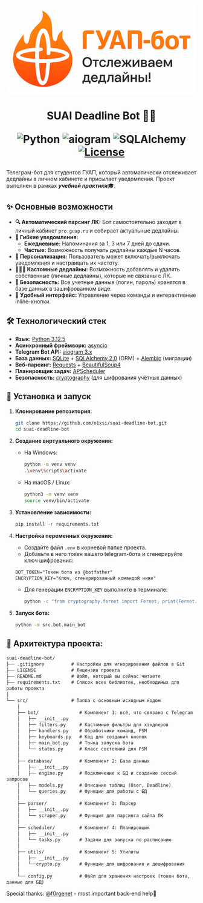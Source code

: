 <h1 align="center">
  <img src="resources/images/logo.png" align="top" alt="Logo">
</h1>

<h1 align="center">
    
  SUAI Deadline Bot 🤖🔥

  ![Python](https://custom-icon-badges.demolab.com/badge/3.10+-ff480d?logo=pythonn&label=Python)
  ![aiogram](https://img.shields.io/badge/aiogram-3.x-ff480d?style=flat&logo=telegram)
  ![SQLAlchemy](https://custom-icon-badges.demolab.com/badge/2.0-ff480d?logo=sqlalchemy&label=SQLAlchemy)
  [![License](https://custom-icon-badges.demolab.com/badge/MIT-ff480d?logo=law&label=License)](LICENSE)
  
</h1>

Телеграм-бот для студентов ГУАП, который автоматически отслеживает дедлайны в личном кабинете и присылает уведомления. Проект выполнен в рамках <b><i>учебной практики</i></b>🎓.

## ✨ Основные возможности

*   **🔍 Автоматический парсинг ЛК:** Бот самостоятельно заходит в личный кабинет `pro.guap.ru` и собирает актуальные дедлайны.
*   **🔔 Гибкие уведомления:**
    *   **Ежедневные:** Напоминания за 1, 3 или 7 дней до сдачи.
    *   **Частые:** Возможность получать дедлайны каждые N часов.
*   **🎨 Персонализация:** Пользователь может включать/выключать уведомления и настраивать их частоту.
*   **🙋🏻‍♂️ Кастомные дедлайны:** Возможность добавлять и удалять собственные (личные дедлайны), которые не связаны с ЛК.
*   **🔐 Безопасность:** Все учетные данные (логин, пароль) хранятся в базе данных в зашифрованном виде.
*   **📲 Удобный интерфейс:** Управление через команды и интерактивные inline-кнопки.

## 🛠 Технологический стек

*   **Язык:** [Python 3.12.5](https://www.python.org/downloads/release/python-3125)
*   **Асинхронный фреймворк:** [asyncio](https://docs.python.org/3/library/asyncio.html)
*   **Telegram Bot API:** [aiogram 3.x](https://docs.aiogram.dev/en/v3.22.0)
*   **База данных:** [SQLite](https://www.sqlite.org/docs.html) + [SQLAlchemy 2.0](https://docs.sqlalchemy.org/en/20) (ORM) + [Alembic](https://alembic.sqlalchemy.org/en/latest) (миграции)
*   **Веб-парсинг:** [Requests](https://requests.readthedocs.io/en/latest) + [BeautifulSoup4](https://beautiful-soup-4.readthedocs.io/en/latest)
*   **Планировщик задач:** [APScheduler](https://apscheduler.readthedocs.io/en/stable/userguide.html)
*   **Безопасность:** [cryptography](https://cryptography.io/en/latest) (для шифрования учётных данных)

## 🚀 Установка и запуск

1.  **Клонирование репозитория:**
    ```bash
    git clone https://github.com/n1xsi/suai-deadline-bot.git
    cd suai-deadline-bot
    ```

2.  **Создание виртуального окружения:**
    *   На Windows:
        ```bash
        python -m venv venv
        .\venv\Scripts\activate
        ```
    *   На macOS / Linux:
        ```bash
        python3 -m venv venv
        source venv/bin/activate
        ```

3.  **Установление зависимости:**
    ```bash
    pip install -r requirements.txt
    ```

4.  **Настройка переменных окружения:**
    *   Создайте файл `.env` в корневой папке проекта.
    *   Добавьте в него токен вашего telegram-бота и сгенерируйте ключ шифрования:

    ```.env
    BOT_TOKEN="Токен бота из @botfather"
    ENCRYPTION_KEY="Ключ, сгенерированный командой ниже"
    ```
    *   Для генерации `ENCRYPTION_KEY` выполните в терминале:
        ```bash
        python -c "from cryptography.fernet import Fernet; print(Fernet.generate_key().decode())"
        ```

5.  **Запуск бота:**
    ```bash
    python -m src.bot.main_bot
    ```

## 📂 Архитектура проекта:
```
suai-deadline-bot/
├── .gitignore          # Настройки для игнорирования файлов в Git
├── LICENSE             # Лицензия проекта
├── README.md           # Файл, который вы сейчас читаете
├── requirements.txt    # Список всех библиотек, необходимых для работы проекта
│
└── src/                # Папка с основным исходным кодом
    │
    ├── bot/               # Компонент 1: всё, что связано с Telegram
    │   ├── __init__.py
    │   ├── filters.py     # Кастомные фильтры для хэндлеров
    │   ├── handlers.py    # Обработчики команд, FSM
    │   ├── keyboards.py   # Код для создания кнопок
    │   ├── main_bot.py    # Точка запуска бота
    │   └── states.py      # Класс состояний для FSM
    │
    ├── database/          # Компонент 2: База данных
    │   ├── __init__.py
    │   ├── engine.py      # Подключение к БД и создание сессий запросов
    │   ├── models.py      # Описание таблиц (User, Deadline)
    │   └── queries.py     # Функции для работы с БД
    │
    ├── parser/            # Компонент 3: Парсер
    │   ├── __init__.py
    │   └── scraper.py     # Функция для парсинга сайта ЛК
    │
    ├── scheduler/         # Компонент 4: Планировщик
    │   ├── __init__.py
    │   └── tasks.py       # Задачи для запуска по расписанию
    │
    ├── utils/             # Компонент 5: Утилиты
    │   ├── __init__.py
    │   └──crypto.py       # Функции для шифрования и дешифрования
    │
    └── config.py          # Файл для хранения настроек (токен бота, данные для БД)
```

Special thanks: [@f0rgenet](https://github.com/f0rgenet) - most important back-end help🙏
